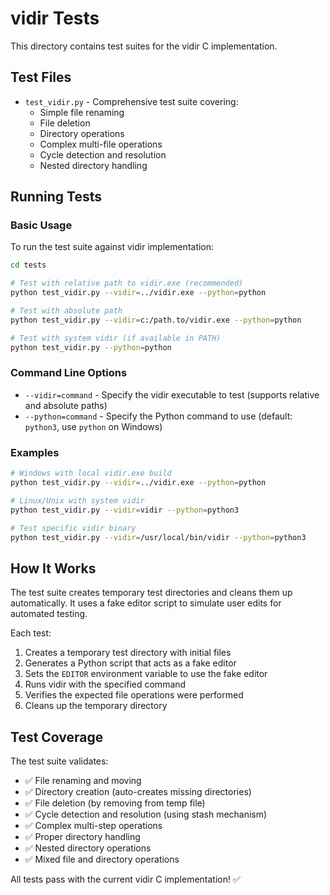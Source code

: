# vidir Tests

This directory contains test suites for the vidir C implementation.

## Test Files

- `test_vidir.py` - Comprehensive test suite covering:
  - Simple file renaming
  - File deletion
  - Directory operations
  - Complex multi-file operations
  - Cycle detection and resolution
  - Nested directory handling

## Running Tests

### Basic Usage

To run the test suite against vidir implementation:

```bash
cd tests

# Test with relative path to vidir.exe (recommended)
python test_vidir.py --vidir=../vidir.exe --python=python

# Test with absolute path
python test_vidir.py --vidir=c:/path.to/vidir.exe --python=python

# Test with system vidir (if available in PATH)
python test_vidir.py --python=python
```

### Command Line Options

- `--vidir=command` - Specify the vidir executable to test (supports relative and absolute paths)
- `--python=command` - Specify the Python command to use (default: `python3`, use `python` on Windows)

### Examples

```bash
# Windows with local vidir.exe build
python test_vidir.py --vidir=../vidir.exe --python=python

# Linux/Unix with system vidir
python test_vidir.py --vidir=vidir --python=python3

# Test specific vidir binary
python test_vidir.py --vidir=/usr/local/bin/vidir --python=python3
```

## How It Works

The test suite creates temporary test directories and cleans them up automatically.
It uses a fake editor script to simulate user edits for automated testing.

Each test:
1. Creates a temporary test directory with initial files
2. Generates a Python script that acts as a fake editor
3. Sets the `EDITOR` environment variable to use the fake editor
4. Runs vidir with the specified command
5. Verifies the expected file operations were performed
6. Cleans up the temporary directory

## Test Coverage

The test suite validates:
- ✅ File renaming and moving
- ✅ Directory creation (auto-creates missing directories) 
- ✅ File deletion (by removing from temp file)
- ✅ Cycle detection and resolution (using stash mechanism)
- ✅ Complex multi-step operations
- ✅ Proper directory handling
- ✅ Nested directory operations
- ✅ Mixed file and directory operations

All tests pass with the current vidir C implementation! ✅
